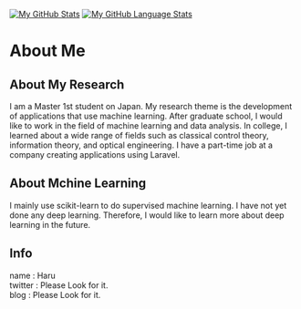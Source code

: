 [](https://www.jasongaylord.com/blog/2020/10/28/implementing-github-readme-statistics)

[![My GitHub Stats](https://github-readme-stats.vercel.app/api/?username=haruu11113&count_private=true&theme=tokyonight&showicons=true)]()
[![My GitHub Language Stats](https://github-readme-stats.vercel.app/api/top-langs/?username=haruu11113&langs_count=5&theme=tokyonight)]()

# About Me
## About My Research
I am a Master 1st student on Japan. My research theme is the development of applications that use machine learning. After graduate school, I would like to work in the field of machine learning and data analysis.
In college, I learned about a wide range of fields such as classical control theory, information theory, and optical engineering.
I have a part-time job at a company creating applications using Laravel. 

## About Mchine Learning
I mainly use scikit-learn to do supervised machine learning. I have not yet done any deep learning. Therefore, I would like to learn more about deep learning in the future.


## Info
name : Haru  
twitter : Please Look for it.  
blog : Please Look for it.  
